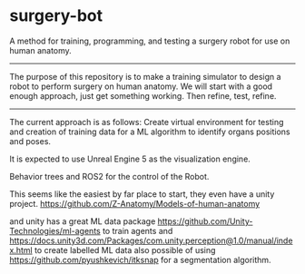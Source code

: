 # surgery-bot
A method for training, programming, and testing a surgery robot for use on human anatomy.
______________________________________

The purpose of this repository is to make a training simulator to design a robot to perform surgery on human anatomy.  We will start with a good enough approach, just get something working.  Then refine, test, refine.
______________________________________
The current approach is as follows:
Create virtual environment for testing and creation of training data for a ML algorithm to identify organs positions and poses.

It is expected to use Unreal Engine 5 as the visualization engine.

Behavior trees and ROS2 for the control of the Robot.

This seems like the easiest by far place to start, they even have a unity project.
https://github.com/Z-Anatomy/Models-of-human-anatomy

and unity has a great ML data package
https://github.com/Unity-Technologies/ml-agents
to train agents
and 
https://docs.unity3d.com/Packages/com.unity.perception@1.0/manual/index.html
to create labelled ML data
also possible of using
https://github.com/pyushkevich/itksnap
for a segmentation algorithm.

